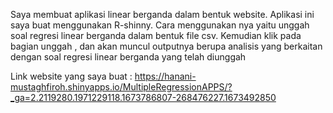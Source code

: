 Saya membuat aplikasi linear berganda dalam bentuk website. Aplikasi ini saya buat menggunakan R-shinny.
Cara menggunakan nya yaitu unggah soal regresi linear berganda dalam bentuk file csv. Kemudian klik pada bagian unggah , dan akan muncul outputnya berupa analisis 
yang berkaitan dengan soal regresi linear berganda yang telah diunggah

Link website yang saya buat : https://hanani-mustaghfiroh.shinyapps.io/MultipleRegressionAPPS/?_ga=2.2119280.1971229118.1673786807-268476227.1673492850
